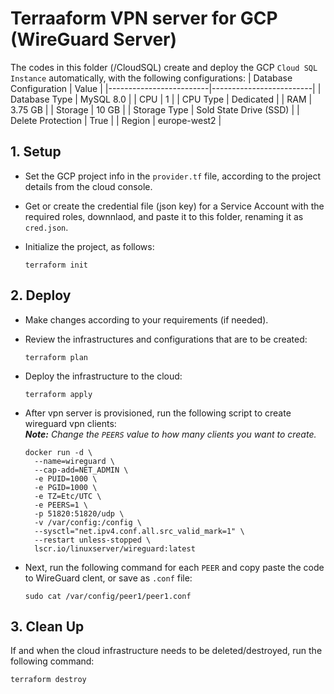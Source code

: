 # Terraaform VPN server for GCP (WireGuard Server)
The codes in this folder (/CloudSQL) create and deploy the GCP ``Cloud SQL Instance`` automatically, with the following configurations:
| Database Configuration  |           Value         |
|-------------------------|-------------------------|
|      Database Type      |        MySQL 8.0        |
|      CPU                |             1           |
|    CPU Type             |        Dedicated        |
|      RAM                |         3.75 GB         |
|    Storage              |         10 GB           |
|  Storage Type           | Sold State Drive (SSD)  |
|    Delete Protection    |         True            |
|    Region               |      europe-west2       |

## 1. Setup
- Set the GCP project info in the ``provider.tf`` file, according to the project details from the cloud console.

- Get or create the credential file (json key) for a Service Account with the required roles, downnlaod, and paste it to this folder, renaming it as ``cred.json``.

- Initialize the project, as follows:
    ```
    terraform init
    ```
## 2. Deploy
- Make changes according to your requirements (if needed).

- Review the infrastructures and configurations that are to be created:
    ```
    terraform plan
    ```
- Deploy the infrastructure to the cloud:
    ```
    terraform apply
    ```
- After vpn server is provisioned, run the following script to create wireguard vpn clients: \
  ***Note:** Change the ```PEERS``` value to how many clients you want to create.*
    ```
    docker run -d \
      --name=wireguard \
      --cap-add=NET_ADMIN \
      -e PUID=1000 \
      -e PGID=1000 \
      -e TZ=Etc/UTC \
      -e PEERS=1 \
      -p 51820:51820/udp \
      -v /var/config:/config \
      --sysctl="net.ipv4.conf.all.src_valid_mark=1" \
      --restart unless-stopped \
      lscr.io/linuxserver/wireguard:latest
    ```
- Next, run the following command for each ``PEER`` and copy paste the code to WireGuard clent, or save as ``.conf`` file:
    ```
    sudo cat /var/config/peer1/peer1.conf
    ```

## 3. Clean Up
If and when the cloud infrastructure needs to be deleted/destroyed, run the following command:
```
terraform destroy
```
